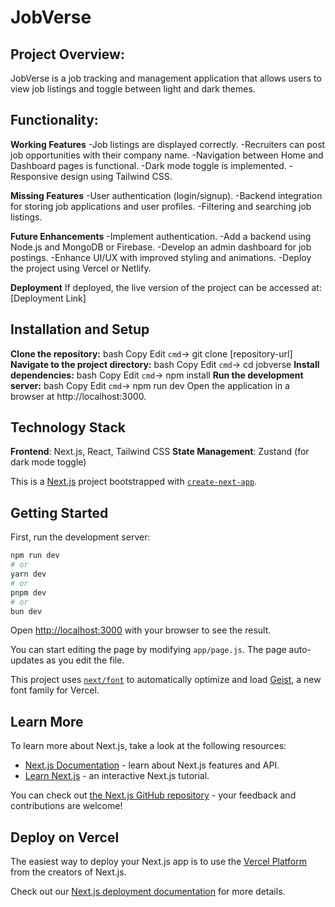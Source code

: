 JobVerse
================
**Project Overview**:
--------------------
JobVerse is a job tracking and management application that allows users to view job listings and toggle between light and dark themes.

**Functionality**:
----------------------

**Working Features**
-Job listings are displayed correctly.
-Recruiters can post job opportunities with their company name.
-Navigation between Home and Dashboard pages is functional.
-Dark mode toggle is implemented.
-Responsive design using Tailwind CSS.

**Missing Features**
-User authentication (login/signup).
-Backend integration for storing job applications and user profiles.
-Filtering and searching job listings.

**Future Enhancements**
-Implement authentication.
-Add a backend using Node.js and MongoDB or Firebase.
-Develop an admin dashboard for job postings.
-Enhance UI/UX with improved styling and animations.
-Deploy the project using Vercel or Netlify.

**Deployment**
If deployed, the live version of the project can be accessed at: [Deployment Link]

**Installation and Setup**
--------------------------

**Clone the repository:**
bash
Copy
Edit `cmd`->
git clone [repository-url]
**Navigate to the project directory:**
bash
Copy
Edit `cmd`->
cd jobverse
**Install dependencies:**
bash
Copy
Edit `cmd`->
npm install
**Run the development server:**
bash
Copy
Edit `cmd`->
npm run dev
Open the application in a browser at http://localhost:3000.

**Technology Stack**
----------------------
**Frontend**: Next.js, React, Tailwind CSS
**State Management**: Zustand (for dark mode toggle)





This is a [Next.js](https://nextjs.org) project bootstrapped with [`create-next-app`](https://nextjs.org/docs/app/api-reference/cli/create-next-app).

## Getting Started

First, run the development server:

```bash
npm run dev
# or
yarn dev
# or
pnpm dev
# or
bun dev
```

Open [http://localhost:3000](http://localhost:3000) with your browser to see the result.

You can start editing the page by modifying `app/page.js`. The page auto-updates as you edit the file.

This project uses [`next/font`](https://nextjs.org/docs/app/building-your-application/optimizing/fonts) to automatically optimize and load [Geist](https://vercel.com/font), a new font family for Vercel.

## Learn More

To learn more about Next.js, take a look at the following resources:

- [Next.js Documentation](https://nextjs.org/docs) - learn about Next.js features and API.
- [Learn Next.js](https://nextjs.org/learn) - an interactive Next.js tutorial.

You can check out [the Next.js GitHub repository](https://github.com/vercel/next.js) - your feedback and contributions are welcome!

## Deploy on Vercel

The easiest way to deploy your Next.js app is to use the [Vercel Platform](https://vercel.com/new?utm_medium=default-template&filter=next.js&utm_source=create-next-app&utm_campaign=create-next-app-readme) from the creators of Next.js.

Check out our [Next.js deployment documentation](https://nextjs.org/docs/app/building-your-application/deploying) for more details.
